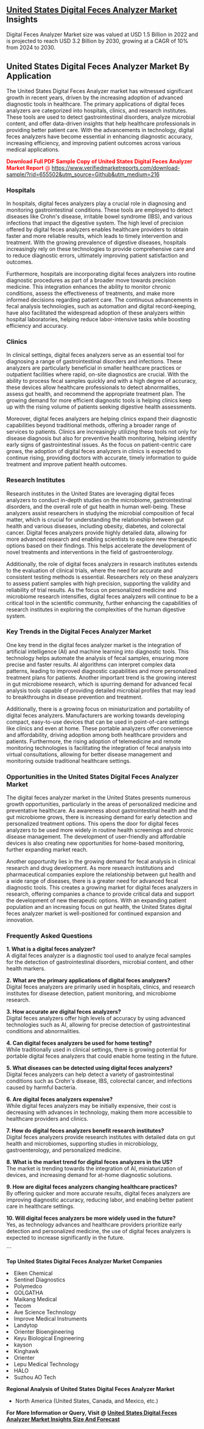 <h2><a href="https://www.verifiedmarketreports.com/download-sample/?rid=655502&amp;utm_source=Github&amp;utm_medium=216" target="_blank">United States Digital Feces Analyzer Market</a> Insights</h2><p>Digital Feces Analyzer Market size was valued at USD 1.5 Billion in 2022 and is projected to reach USD 3.2 Billion by 2030, growing at a CAGR of 10% from 2024 to 2030.</p><p><h2>United States Digital Feces Analyzer Market By Application</h2><p>The United States Digital Feces Analyzer market has witnessed significant growth in recent years, driven by the increasing adoption of advanced diagnostic tools in healthcare. The primary applications of digital feces analyzers are categorized into hospitals, clinics, and research institutes. These tools are used to detect gastrointestinal disorders, analyze microbial content, and offer data-driven insights that help healthcare professionals in providing better patient care. With the advancements in technology, digital feces analyzers have become essential in enhancing diagnostic accuracy, increasing efficiency, and improving patient outcomes across various medical applications. <p><span class=""><span style="color: #ff0000;"><strong>Download Full PDF Sample Copy of United States Digital Feces Analyzer Market Report</strong> @ </span><a href="https://www.verifiedmarketreports.com/download-sample/?rid=655502&amp;utm_source=Github&amp;utm_medium=216" target="_blank">https://www.verifiedmarketreports.com/download-sample/?rid=655502&amp;utm_source=Github&amp;utm_medium=216</a></span></p></p><h3>Hospitals</h3><p>In hospitals, digital feces analyzers play a crucial role in diagnosing and monitoring gastrointestinal conditions. These tools are employed to detect diseases like Crohn's disease, irritable bowel syndrome (IBS), and various infections that impact the digestive system. The high level of precision offered by digital feces analyzers enables healthcare providers to obtain faster and more reliable results, which leads to timely intervention and treatment. With the growing prevalence of digestive diseases, hospitals increasingly rely on these technologies to provide comprehensive care and to reduce diagnostic errors, ultimately improving patient satisfaction and outcomes.</p><p>Furthermore, hospitals are incorporating digital feces analyzers into routine diagnostic procedures as part of a broader move towards precision medicine. This integration enhances the ability to monitor chronic conditions, assess the effectiveness of treatments, and make more informed decisions regarding patient care. The continuous advancements in fecal analysis technologies, such as automation and digital record-keeping, have also facilitated the widespread adoption of these analyzers within hospital laboratories, helping reduce labor-intensive tasks while boosting efficiency and accuracy.</p><h3>Clinics</h3><p>In clinical settings, digital feces analyzers serve as an essential tool for diagnosing a range of gastrointestinal disorders and infections. These analyzers are particularly beneficial in smaller healthcare practices or outpatient facilities where rapid, on-site diagnostics are crucial. With the ability to process fecal samples quickly and with a high degree of accuracy, these devices allow healthcare professionals to detect abnormalities, assess gut health, and recommend the appropriate treatment plan. The growing demand for more efficient diagnostic tools is helping clinics keep up with the rising volume of patients seeking digestive health assessments.</p><p>Moreover, digital feces analyzers are helping clinics expand their diagnostic capabilities beyond traditional methods, offering a broader range of services to patients. Clinics are increasingly utilizing these tools not only for disease diagnosis but also for preventive health monitoring, helping identify early signs of gastrointestinal issues. As the focus on patient-centric care grows, the adoption of digital feces analyzers in clinics is expected to continue rising, providing doctors with accurate, timely information to guide treatment and improve patient health outcomes.</p><h3>Research Institutes</h3><p>Research institutes in the United States are leveraging digital feces analyzers to conduct in-depth studies on the microbiome, gastrointestinal disorders, and the overall role of gut health in human well-being. These analyzers assist researchers in studying the microbial composition of fecal matter, which is crucial for understanding the relationship between gut health and various diseases, including obesity, diabetes, and colorectal cancer. Digital feces analyzers provide highly detailed data, allowing for more advanced research and enabling scientists to explore new therapeutic options based on their findings. This helps accelerate the development of novel treatments and interventions in the field of gastroenterology.</p><p>Additionally, the role of digital feces analyzers in research institutes extends to the evaluation of clinical trials, where the need for accurate and consistent testing methods is essential. Researchers rely on these analyzers to assess patient samples with high precision, supporting the validity and reliability of trial results. As the focus on personalized medicine and microbiome research intensifies, digital feces analyzers will continue to be a critical tool in the scientific community, further enhancing the capabilities of research institutes in exploring the complexities of the human digestive system.</p><h3>Key Trends in the Digital Feces Analyzer Market</h3><p>One key trend in the digital feces analyzer market is the integration of artificial intelligence (AI) and machine learning into diagnostic tools. This technology helps automate the analysis of fecal samples, ensuring more precise and faster results. AI algorithms can interpret complex data patterns, leading to improved diagnostic capabilities and more personalized treatment plans for patients. Another important trend is the growing interest in gut microbiome research, which is spurring demand for advanced fecal analysis tools capable of providing detailed microbial profiles that may lead to breakthroughs in disease prevention and treatment.</p><p>Additionally, there is a growing focus on miniaturization and portability of digital feces analyzers. Manufacturers are working towards developing compact, easy-to-use devices that can be used in point-of-care settings like clinics and even at home. These portable analyzers offer convenience and affordability, driving adoption among both healthcare providers and patients. Furthermore, the rising adoption of telemedicine and remote monitoring technologies is facilitating the integration of fecal analysis into virtual consultations, allowing for better disease management and monitoring outside traditional healthcare settings.</p><h3>Opportunities in the United States Digital Feces Analyzer Market</h3><p>The digital feces analyzer market in the United States presents numerous growth opportunities, particularly in the areas of personalized medicine and preventative healthcare. As awareness about gastrointestinal health and the gut microbiome grows, there is increasing demand for early detection and personalized treatment options. This opens the door for digital feces analyzers to be used more widely in routine health screenings and chronic disease management. The development of user-friendly and affordable devices is also creating new opportunities for home-based monitoring, further expanding market reach.</p><p>Another opportunity lies in the growing demand for fecal analysis in clinical research and drug development. As more research institutions and pharmaceutical companies explore the relationship between gut health and a wide range of diseases, there is a greater need for advanced fecal diagnostic tools. This creates a growing market for digital feces analyzers in research, offering companies a chance to provide critical data and support the development of new therapeutic options. With an expanding patient population and an increasing focus on gut health, the United States digital feces analyzer market is well-positioned for continued expansion and innovation.</p><h3>Frequently Asked Questions</h3><p><strong>1. What is a digital feces analyzer?</strong><br>A digital feces analyzer is a diagnostic tool used to analyze fecal samples for the detection of gastrointestinal disorders, microbial content, and other health markers.</p><p><strong>2. What are the primary applications of digital feces analyzers?</strong><br>Digital feces analyzers are primarily used in hospitals, clinics, and research institutes for disease detection, patient monitoring, and microbiome research.</p><p><strong>3. How accurate are digital feces analyzers?</strong><br>Digital feces analyzers offer high levels of accuracy by using advanced technologies such as AI, allowing for precise detection of gastrointestinal conditions and abnormalities.</p><p><strong>4. Can digital feces analyzers be used for home testing?</strong><br>While traditionally used in clinical settings, there is growing potential for portable digital feces analyzers that could enable home testing in the future.</p><p><strong>5. What diseases can be detected using digital feces analyzers?</strong><br>Digital feces analyzers can help detect a variety of gastrointestinal conditions such as Crohn's disease, IBS, colorectal cancer, and infections caused by harmful bacteria.</p><p><strong>6. Are digital feces analyzers expensive?</strong><br>While digital feces analyzers may be initially expensive, their cost is decreasing with advances in technology, making them more accessible to healthcare providers and clinics.</p><p><strong>7. How do digital feces analyzers benefit research institutes?</strong><br>Digital feces analyzers provide research institutes with detailed data on gut health and microbiomes, supporting studies in microbiology, gastroenterology, and personalized medicine.</p><p><strong>8. What is the market trend for digital feces analyzers in the US?</strong><br>The market is trending towards the integration of AI, miniaturization of devices, and increasing demand for at-home diagnostic solutions.</p><p><strong>9. How are digital feces analyzers changing healthcare practices?</strong><br>By offering quicker and more accurate results, digital feces analyzers are improving diagnostic accuracy, reducing labor, and enabling better patient care in healthcare settings.</p><p><strong>10. Will digital feces analyzers be more widely used in the future?</strong><br>Yes, as technology advances and healthcare providers prioritize early detection and personalized medicine, the use of digital feces analyzers is expected to increase significantly in the future.</p>```</p><p><strong>Top United States Digital Feces Analyzer Market Companies</strong></p><div data-test-id=""><p><li>Eiken Chemical</li><li> Sentinel Diagnostics</li><li> Polymedco</li><li> GOLGATHA</li><li> Maikang Medical</li><li> Tecom</li><li> Ave Science Technology</li><li> Improve Medical Instruments</li><li> Landytop</li><li> Orienter Bioengineering</li><li> Keyu Biological Engineering</li><li> kayson</li><li> Kinghawk</li><li> Orienter</li><li> Lepu Medical Technology</li><li> HALO</li><li> Suzhou AO Tech</li></p><div><strong>Regional Analysis of&nbsp;United States Digital Feces Analyzer Market</strong></div><ul><li dir="ltr"><p dir="ltr">North America&nbsp;(United States, Canada, and Mexico, etc.)</p></li></ul><p><strong>For More Information or Query, Visit @&nbsp;</strong><strong><a href="https://www.verifiedmarketreports.com/product/digital-feces-analyzer-market/?utm_source=Github&amp;utm_medium=216" target="_blank">United States Digital Feces Analyzer Market Insights Size And Forecast</a></strong></p></div>
